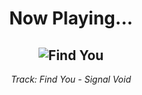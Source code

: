 <div align="center"> 
<h1>Now Playing...</h1>

![Find You](https://i.scdn.co/image/ab67616d00001e025805d9863327a9e81e672eb7)
--
_<p>Track: Find You - Signal Void </p>_
</div>
